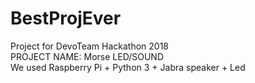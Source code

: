 # BestProjEver
Project for DevoTeam Hackathon 2018<br/>
PROJECT NAME: Morse LED/SOUND<br/>
We used Raspberry Pi + Python 3 + Jabra speaker + Led

